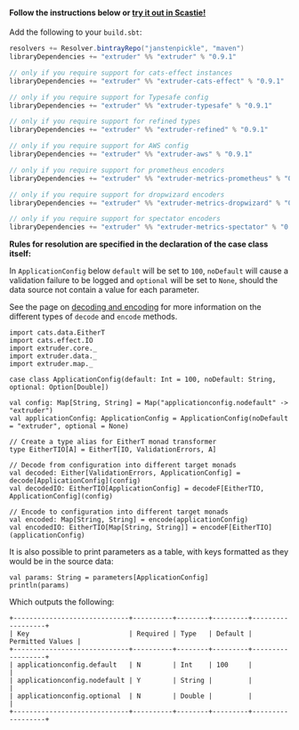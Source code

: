 #### Follow the instructions below or [try it out in Scastie!](https://scastie.scala-lang.org/janstenpickle/ozr3LrFpRdyDUqXio3RGtA/1)

Add the following to your `build.sbt`:
```scala
resolvers += Resolver.bintrayRepo("janstenpickle", "maven")
libraryDependencies += "extruder" %% "extruder" % "0.9.1"

// only if you require support for cats-effect instances
libraryDependencies += "extruder" %% "extruder-cats-effect" % "0.9.1"

// only if you require support for Typesafe config
libraryDependencies += "extruder" %% "extruder-typesafe" % "0.9.1"

// only if you require support for refined types
libraryDependencies += "extruder" %% "extruder-refined" % "0.9.1"

// only if you require support for AWS config
libraryDependencies += "extruder" %% "extruder-aws" % "0.9.1"

// only if you require support for prometheus encoders
libraryDependencies += "extruder" %% "extruder-metrics-prometheus" % "0.9.1"

// only if you require support for dropwizard encoders
libraryDependencies += "extruder" %% "extruder-metrics-dropwizard" % "0.9.1"

// only if you require support for spectator encoders
libraryDependencies += "extruder" %% "extruder-metrics-spectator" % "0.9.1"
```

**Rules for resolution are specified in the declaration of the case class itself:**

In `ApplicationConfig` below `default` will be set to `100`, `noDefault` will cause a validation failure to be logged and `optional` will be set to `None`, should the data source not contain a value for each parameter.

See the page on [decoding and encoding](decode_encode.html) for more information on the different types of `decode` and `encode` methods.

```tut:silent
import cats.data.EitherT
import cats.effect.IO
import extruder.core._
import extruder.data._
import extruder.map._

case class ApplicationConfig(default: Int = 100, noDefault: String, optional: Option[Double])

val config: Map[String, String] = Map("applicationconfig.nodefault" -> "extruder")
val applicationConfig: ApplicationConfig = ApplicationConfig(noDefault = "extruder", optional = None)

// Create a type alias for EitherT monad transformer
type EitherTIO[A] = EitherT[IO, ValidationErrors, A]

// Decode from configuration into different target monads
val decoded: Either[ValidationErrors, ApplicationConfig] = decode[ApplicationConfig](config)
val decodedIO: EitherTIO[ApplicationConfig] = decodeF[EitherTIO, ApplicationConfig](config)

// Encode to configuration into different target monads
val encoded: Map[String, String] = encode(applicationConfig)
val encodedIO: EitherTIO[Map[String, String]] = encodeF[EitherTIO](applicationConfig)
```

It is also possible to print parameters as a table, with keys formatted as they would be in the source data:

```
val params: String = parameters[ApplicationConfig]
println(params)
```
Which outputs the following:
```
+-----------------------------+----------+--------+---------+------------------+
| Key                         | Required | Type   | Default | Permitted Values |
+-----------------------------+----------+--------+---------+------------------+
| applicationconfig.default   | N        | Int    | 100     |                  |
| applicationconfig.nodefault | Y        | String |         |                  |
| applicationconfig.optional  | N        | Double |         |                  |
+-----------------------------+----------+--------+---------+------------------+
```
